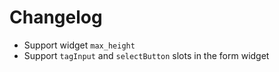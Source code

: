# Changelog

 * Support widget `max_height`
 * Support `tagInput` and `selectButton` slots in the form widget